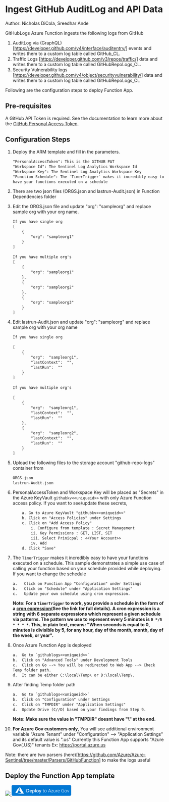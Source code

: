 # Ingest GitHub AuditLog and API Data
Author: Nicholas DiCola, Sreedhar Ande

 GitHubLogs Azure Function ingests the following logs from GitHub
 1. AuditLog via (GraphQL)[https://developer.github.com/v4/interface/auditentry/] events and writes them to a custom log table called GitHub_CL.  
 2. Traffic Logs [https://developer.github.com/v3/repos/traffic/] data and writes them to a custom log table called GitHubRepoLogs_CL. 
 3. Security Vulnerability logs [https://developer.github.com/v4/object/securityvulnerability/] data and writes them to a custom log table called GitHubRepoLogs_CL

Following are the configuration steps to deploy Function App.

## **Pre-requisites**

A GitHub API Token is required. See the documentation to learn more about the [GitHub Personal Access Token](https://github.com/settings/tokens/).

## Configuration Steps
1. Deploy the ARM template and fill in the parameters.
	```
	"PersonalAccessToken": This is the GITHUB PAT​
	"Workspace Id": The Sentinel Log Analytics Workspace Id​
	"Workspace Key": The Sentinel Log Analytics Workspace Key
	"Function Schedule": The `TimerTrigger` makes it incredibly easy to have your functions executed on a schedule
	```
2. There are two json files (ORGS.json and lastrun-Audit.json) in Function Dependencies folder
3. Edit the ORGS.json file and update "org": "sampleorg" and replace sample org with your org name. 
	```
	If you have single org
	[
		{
			"org": "sampleorg1"
		}
	]  

	If you have multiple org's
	[
		{
			"org": "sampleorg1"
		},
		{
			"org": "sampleorg2"
		},
		{
			"org": "sampleorg3"
		}
	]
	```

4. Edit lastrun-Audit.json and update "org": "sampleorg" and replace sample org with your org name

	```
	If you have single org

	[
		{
			"org":  "sampleorg1",
			"lastContext":  "",
			"lastRun":  ""
		}
	]  

	If you have multiple org's

	[
		{
			"org":  "sampleorg1",
			"lastContext":  "",
			"lastRun":  ""
		},
		{
			"org":  "sampleorg2",
			"lastContext":  "",
			"lastRun":  ""
		}
	]
	```

5. Upload the following files to the storage account "github-repo-logs" container from 
	```
	ORGS.json
	lastrun-Audit.json
	```

6. PersonalAccessToken and Workspace Key will be placed as "Secrets" in the Azure KeyVault `githubkv<<uniqueid>>` with only Azure Function access policy. If you want to see/update these secrets,

	```
		a. Go to Azure KeyVault "githubkv<<uniqueid>>"
		b. Click on "Access Policies" under Settings
		c. Click on "Add Access Policy"
			i. Configure from template : Secret Management
			ii. Key Permissions : GET, LIST, SET
			iii. Select Prinicpal : <<Your Account>>
			iv. Add
		d. Click "Save"

	```

7. The `TimerTrigger` makes it incredibly easy to have your functions executed on a schedule. This sample demonstrates a simple use case of calling your function based on your schedule provided while deploying. If you want to change
   the schedule 
   ```
   a.	Click on Function App "Configuration" under Settings 
   b.	Click on "Schedule" under "Application Settings"
   c.	Update your own schedule using cron expression.
   ```
   **Note: For a `TimerTrigger` to work, you provide a schedule in the form of a [cron expression](https://en.wikipedia.org/wiki/Cron#CRON_expression)(See the link for full details). A cron expression is a string with 6 separate expressions which represent a given schedule via patterns. The pattern we use to represent every 5 minutes is `0 */5 * * * *`. This, in plain text, means: "When seconds is equal to 0, minutes is divisible by 5, for any hour, day of the month, month, day of the week, or year".**

8. Once Azure Function App is deployed
	 ```
	a.	Go to `githublogs<<uniqueid>>`
	b.	Click on "Advanced Tools" under Development Tools 
	c.	Click on Go --> You will be redirected to Web App --> Check Temp folder path. 
	d.	It can be either C:\local\Temp\ or D:\local\Temp\.
	 ```
9. After finding Temp folder path
	```
	a.	Go to `githublogs<<uniqueid>>`
	b.	Click on "Configuration" under Settings
	c.	Click on "TMPDIR" under "Application Settings"
	d.	Update Drive (C//D) based on your findings from Step 9.
	```
	**Note: Make sure the value in "TMPDIR" doesnt have "\\" at the end.**

10.	**For Azure Gov customers only**, You will see additional environment variable "Azure Tenant" under "Configuration" --> "Application Settings" and its default value is ".us"
	Currently this Function App supports "Azure Gov(.US)" tenants
	Ex: https://portal.azure.us
	
Note: there are two parsers (here)[https://github.com/Azure/Azure-Sentinel/tree/master/Parsers/GitHubFunction] to make the logs useful

## Deploy the Function App template
<a href="https://portal.azure.com/#create/Microsoft.Template/uri/https%3A%2F%2Fraw.githubusercontent.com%2FAzure%2FAzure-Sentinel%2Fmaster%2FDataConnectors%2FAWS-CloudTrail-AzFunc%2Fazuredeploy_awscloudtrail.json" target="_blank">
    <img src="https://aka.ms/deploytoazurebutton"/>
</a>
<a href="https://portal.azure.us/#create/Microsoft.Template/uri/https%3A%2F%2Fraw.githubusercontent.com%2FAzure%2FAzure-Sentinel%2Fmaster%2FDataConnectors%2FAWS-CloudTrail-AzFunc%2Fazuredeploy_awscloudtrail.json" target="_blank">
<img src="https://raw.githubusercontent.com/Azure/azure-quickstart-templates/master/1-CONTRIBUTION-GUIDE/images/deploytoazuregov.png"/>
</a>
